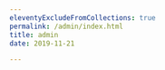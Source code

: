 ```yaml
---
eleventyExcludeFromCollections: true
permalink: /admin/index.html
title: admin
date: 2019-11-21

---
```


